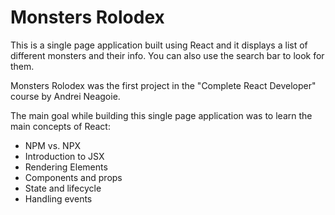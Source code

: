# Monsters Rolodex

This is a single page application built using React and it displays a list of different monsters and their info. You can also use the search bar to look for them.

Monsters Rolodex was the first project in the "Complete React Developer" course by Andrei Neagoie.

The main goal while building this single page application was to learn the main concepts of React:

- NPM vs. NPX
- Introduction to JSX
- Rendering Elements
- Components and props
- State and lifecycle
- Handling events
